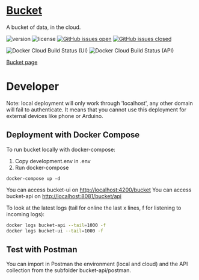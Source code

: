 # [Bucket](https://datacentricdesign.org/tools/bucket)

A bucket of data, in the cloud.

![version](https://img.shields.io/badge/version-0.0.12-blue.svg)
![license](https://img.shields.io/badge/license-MIT-blue.svg)
[![GitHub issues open](https://img.shields.io/github/issues/datacentricdesign/bucket.svg?maxAge=2592000)]()
[![GitHub issues closed](https://img.shields.io/github/issues-closed-raw/datacentricdesign/bucket.svg?maxAge=2592000)]()

![Docker Cloud Build Status (UI)](https://img.shields.io/docker/cloud/build/datacentricdesign/bucket-ui?label=docker%20build%20%28ui%29)
![Docker Cloud Build Status (API)](https://img.shields.io/docker/cloud/build/datacentricdesign/bucket-api?label=docker%20build%20%28api%29)

[Bucket page](https://datacentricdesign.org/tools/bucket)


# Developer 

Note: local deployment will only work through 'localhost', any other domain will fail to authenticate.
It means that you cannot use this deployment for external devices like phone or Arduino.

## Deployment with Docker Compose

To run bucket locally with docker-compose:

1. Copy development.env in .env
2. Run docker-compose

```
docker-compose up -d
```

You can access bucket-ui on [http://localhost:4200/bucket](http://localhost:4200/bucket)
You can access bucket-api on [http://localhost:8081/bucket/api](http://localhost:8081/bucket/api)

To look at the latest logs (tail for online the last x lines, f for listening to incoming logs):

```sh
docker logs bucket-api --tail=1000 -f
docker logs bucket-ui --tail=1000 -f
```

## Test with Postman

You can import in Postman the environment (local and cloud) and the API collection from the subfolder bucket-api/postman.